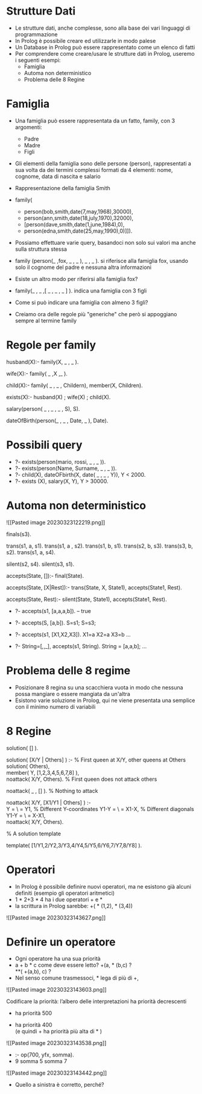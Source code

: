 # Strutture Dati

- Le strutture dati, anche complesse, sono alla base dei vari linguaggi di programmazione 
- In Prolog è possibile creare ed utilizzarle in modo palese
- Un Database in Prolog può essere rappresentato come un elenco di fatti
- Per comprendere come creare/usare le strutture dati in Prolog, useremo i seguenti esempi:
	- Famiglia
	- Automa non deterministico
	- Problema delle 8 Regine

# Famiglia

- Una famiglia può essere rappresentata da un fatto, family, con 3 argomenti:
	- Padre
	- Madre
	- Figli

- Gli elementi della famiglia sono delle persone (person), rappresentati a sua volta da dei termini complessi formati da 4 elementi: nome, cognome, data di nascita e salario
- Rappresentazione della famiglia Smith
- family(
	- person(bob,smith,date(7,may,1968),30000),
	- person(ann,smith,date(18,july,1970),32000),
	- [person(dave,smith,date(1,june,1984),0),
	- person(edna,smith,date(25,may,1990),0)]]).

- Possiamo effettuare varie query, basandoci non solo sui valori ma anche sulla struttura stessa
- family (person(_ ,fox, _ , _ ), _ , _ ). si riferisce alla famiglia fox, usando solo il cognome del padre e nessuna altra informazioni
- Esiste un altro modo per riferirsi alla famiglia fox?
- family(_ , _ ,[ _ , _ , _ ] ). indica una famiglia con 3 figli
- Come si può indicare una famiglia con almeno 3 figli?
- Creiamo ora delle regole più "generiche" che però si appoggiano sempre al termine family

# Regole per family

husband(X):-
	family(X, _ , _ ).

wife(X):-
	family( _ ,X ,_ ).

child(X):-
	family( _ , _ , Childern),
	member(X, Children).

exists(X):-
	husband(X)
	;
	wife(X)
	;
	child(X).

salary(person( _ , _ , _ , S), S).

dateOfBirth(person(_ , _ , Date, _ ), Date).

# Possibili query

- ?- exists(person(mario, rossi, _ , _ )).
- ?- exists(person(Name, Surname, _ , _ )).
- ?- child(X),
	dateOFbirth(X, date( _ , _ , Y)),
	Y < 2000.
- ?- exists (X),
	salary(X, Y),
	Y > 30000.

# Automa non deterministico

![[Pasted image 20230323122219.png]]

finals(s3).

trans(s1, a, s1).
trans(s1, a , s2).
trans(s1, b, s1).
trans(s2, b, s3).
trans(s3, b, s2).
trans(s1, a, s4).

silent(s2, s4).
silent(s3, s1).

accepts(State, []):- 
	final(State).

accepts(State, [X|Rest]):- 
	trans(State, X, State1), 
	accepts(State1, Rest).

accepts(State, Rest):- 
	silent(State, State1), 
	accepts(State1, Rest).

 - ?- accepts(s1, [a,a,a,b]).
	– true

- ?- accepts(S, [a,b]).
	S=s1;
	S=s3;  

- ?- accepts(s1, [X1,X2,X3]).
	X1=a X2=a X3=b
	...  

- ?- String=[_,_,_], accepts(s1, String).
	String = [a,a,b];
	...

# Problema delle 8 regime

- Posizionare 8 regina su una scacchiera vuota in modo che nessuna possa mangiare o essere mangiata da un'altra
- Esistono  varie soluzione in Prolog, qui ne viene presentata una semplice con il minimo numero di variabili

# 8 Regine

solution( [] ).

solution( [X/Y | Others] ) :-        % First queen at X/Y, other queens at Others
solution( Others),  
member( Y, [1,2,3,4,5,6,7,8] ),  
noattack( X/Y, Others).               % First queen does not attack others

noattack( _ , [] ).                              % Nothing to attack

noattack( X/Y, [X1/Y1 | Others] ) :-  
Y = \ = Y1,                                             % Different Y-coordinates 
Y1-Y = \ = X1-X,                                 % Different diagonals 
Y1-Y = \ = X-X1,  
noattack( X/Y, Others).

% A solution template

template( [1/Y1,2/Y2,3/Y3,4/Y4,5/Y5,6/Y6,7/Y7,8/Y8] ).

# Operatori

- In Prolog è possibile definire nuovi operatori, ma ne esistono già alcuni definiti (esempio gli operatori aritmetici)
- 1 * 2+3 * 4 ha i due operatori + e *
- la scrittura in Prolog sarebbe:
	+( * (1,2),  * (3,4))

![[Pasted image 20230323143627.png]]

# Definire un operatore

- Ogni operatore ha una sua priorità
- a + b * c come deve essere letto? 
	+(a, * (b,c) ?  
	**( +(a,b), c) ?
- Nel senso comune trasmessoci, * lega di più di +,

![[Pasted image 20230323143603.png]]

Codificare la priorità: l’albero delle interpretazioni ha priorità decrescenti
+ ha priorità 500  
* ha priorità 400  
(e quindi + ha priorità più alta di * )

![[Pasted image 20230323143538.png]]

- :- op(700, yfx, somma).
- 9 somma 5 somma 7

![[Pasted image 20230323143442.png]]

- Quello a sinistra è corretto, perché?
